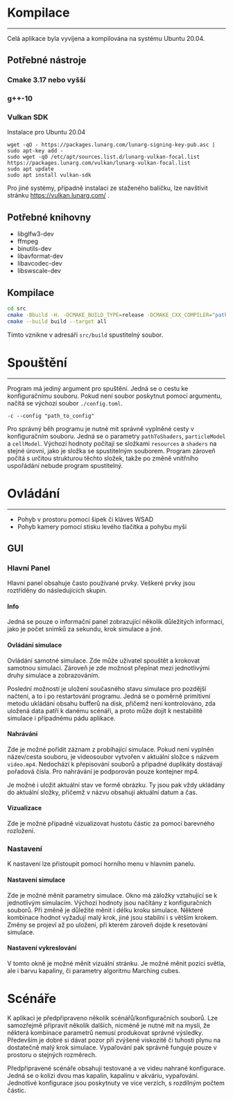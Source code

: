 # Kompilace

---
Celá aplikace byla vyvíjena a kompilována na systému Ubuntu 20.04.

## Potřebné nástroje

### Cmake 3.17 nebo vyšší
### g++-10
### Vulkan SDK
Instalace pro Ubuntu 20.04

    wget -qO - https://packages.lunarg.com/lunarg-signing-key-pub.asc | sudo apt-key add -
    sudo wget -qO /etc/apt/sources.list.d/lunarg-vulkan-focal.list https://packages.lunarg.com/vulkan/lunarg-vulkan-focal.list
    sudo apt update
    sudo apt install vulkan-sdk

Pro jiné systémy, případně instalaci ze staženého balíčku, lze navštívit stránku https://vulkan.lunarg.com/ .

## Potřebné knihovny
* libglfw3-dev
* ffmpeg
* binutils-dev
* libavformat-dev
* libavcodec-dev
* libswscale-dev

## Kompilace
```bash
cd src
cmake -Bbuild -H. -DCMAKE_BUILD_TYPE=release -DCMAKE_CXX_COMPILER="path_to_g++-10"
cmake --build build --target all
```
Tímto vznikne v adresáři `src/build` spustitelný soubor. 

# Spouštění

---

Program má jediný argument pro spuštění. Jedná se o cestu ke konfiguračnímu souboru. 
Pokud není soubor poskytnut pomocí argumentu, načítá se výchozí soubor `./config.toml`. 

    -c --config "path_to_config"

Pro správný běh programu je nutné mít správně vyplněné cesty v konfiguračním souboru.
Jedná se o parametry `pathToShaders`, `particleModel` a `cellModel`.
Výchozí hodnoty počítají se složkami `resources` a `shaders` na stejné úrovni, jako je složka se spustitelným souborem.
Program zároveň počítá s určitou strukturou těchto složek, takže po změně vnitřního uspořádání nebude program spustitelný.
# Ovládání

---

* Pohyb v prostoru pomocí šipek či kláves WSAD
* Pohyb kamery pomocí stisku levého tlačítka a pohybu myši

## GUI

### Hlavní Panel
Hlavní panel obsahuje často používané prvky.
Veškeré prvky jsou roztříděny do následujících skupin. 

#### Info
Jedná se pouze o informační panel zobrazující několik důležitých informací, jako je počet snímků za sekundu, krok simulace a jiné.

#### Ovládání simulace
Ovládání samotné simulace. 
Zde může uživatel spouštět a krokovat samotnou simulaci. 
Zároveň je zde možnost přepínat mezi jednotlivými druhy simulace a zobrazováním.

Poslední možností je uložení současného stavu simulace pro pozdější načtení, a to i po restartování programu. 
Jedná se o poměrně primitivní metodu ukládání obsahu bufferů na disk,
přičemž není kontrolováno, zda uložená data patří k danému scénáři, a proto může dojít k nestabilitě simulace i případnému pádu aplikace.

#### Nahrávání
Zde je možné pořídit záznam z probíhající simulace.
Pokud není vyplněn název/cesta souboru, je videosoubor vytvořen v aktuální složce s názvem `video.mp4`.
Nedochází k přepisování souborů a případné duplikáty dostávají pořadová čísla.
Pro nahrávání je podporován pouze kontejner mp4.

Je možné i uložit aktuální stav ve formě obrázku. 
Ty jsou pak vždy ukládány do aktuální složky, přičemž v názvu obsahují aktuální datum a čas.

#### Vizualizace
Zde je možné případně vizualizovat hustotu částic za pomocí barevného rozložení.


### Nastavení
K nastavení lze přistoupit pomocí horního menu v hlavním panelu. 
#### Nastavení simulace
Zde je možné měnit parametry simulace. Okno má záložky vztahující se k jednotlivým simulacím. 
Výchozí hodnoty jsou načítány z konfiguračních souborů. Při změně je důležité měnit i délku kroku simulace.
Některé kombinace hodnot vyžadují malý krok, jiné jsou stabilní i s větším krokem.
Změny se projeví až po uložení, při kterém zároveň dojde k resetování simulace.

#### Nastavení vykreslování
V tomto okně je možné měnit vizuální stránku. 
Je možné měnit pozici světla, ale i barvu kapaliny, či parametry algoritmu Marching cubes.

# Scénáře
K aplikaci je předpřipraveno několik scénářů/konfiguračních souborů.
Lze samozřejmě připravit několik dalších, nicméně je nutné mít na mysli, 
že některá kombinace parametrů nemusí produkovat správné výsledky.
Především je dobré si dávat pozor při zvýšené viskozitě či tuhosti plynu na dostatečně malý krok simulace.
Vypařování pak správně funguje pouze v prostoru o stejných rozměrech.

Předpřipravené scénáře obsahují testované a ve videu nahrané konfigurace. 
Jedná se o kolizi dvou mas kapalin, kapalinu v akváriu, vypařování. 
Jednotlivé konfigurace jsou poskytnuty ve více verzích, s rozdílným počtem částic.

